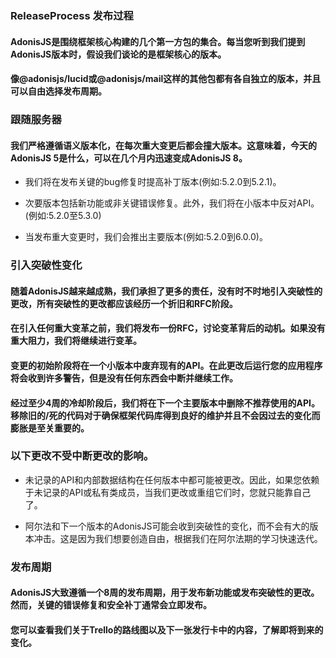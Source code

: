 ### ReleaseProcess 发布过程

#### AdonisJS是围绕框架核心构建的几个第一方包的集合。每当您听到我们提到AdonisJS版本时，假设我们谈论的是框架核心的版本。

#### 像@adonisjs/lucid或@adonisjs/mail这样的其他包都有各自独立的版本，并且可以自由选择发布周期。

### 跟随服务器

#### 我们严格遵循语义版本化，在每次重大变更后都会撞大版本。这意味着，今天的AdonisJS 5是什么，可以在几个月内迅速变成AdonisJS 8。

* 我们将在发布关键的bug修复时提高补丁版本(例如:5.2.0到5.2.1)。

* 次要版本包括新功能或非关键错误修复。此外，我们将在小版本中反对API。(例如:5.2.0至5.3.0)

* 当发布重大变更时，我们会推出主要版本(例如:5.2.0到6.0.0)。

### 引入突破性变化

#### 随着AdonisJS越来越成熟，我们承担了更多的责任，没有时不时地引入突破性的更改，所有突破性的更改都应该经历一个折旧和RFC阶段。

#### 在引入任何重大变革之前，我们将发布一份RFC，讨论变革背后的动机。如果没有重大阻力，我们将继续进行变革。

#### 变更的初始阶段将在一个小版本中废弃现有的API。在此更改后运行您的应用程序将会收到许多警告，但是没有任何东西会中断并继续工作。

#### 经过至少4周的冷却阶段后，我们将在下一个主要版本中删除不推荐使用的API。移除旧的/死的代码对于确保框架代码库得到良好的维护并且不会因过去的变化而膨胀是至关重要的。

### 以下更改不受中断更改的影响。

* 未记录的API和内部数据结构在任何版本中都可能被更改。因此，如果您依赖于未记录的API或私有类成员，当我们更改或重组它们时，您就只能靠自己了。

* 阿尔法和下一个版本的AdonisJS可能会收到突破性的变化，而不会有大的版本冲击。这是因为我们想要创造自由，根据我们在阿尔法期的学习快速迭代。

### 发布周期

#### AdonisJS大致遵循一个8周的发布周期，用于发布新功能或发布突破性的更改。然而，关键的错误修复和安全补丁通常会立即发布。

#### 您可以查看我们关于Trello的路线图以及下一张发行卡中的内容，了解即将到来的变化。
